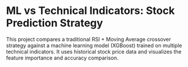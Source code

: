 # ML vs Technical Indicators: Stock Prediction Strategy

This project compares a traditional RSI + Moving Average crossover strategy against a machine learning model (XGBoost) trained on multiple technical indicators. It uses historical stock price data and visualizes the feature importance and accuracy comparison.

